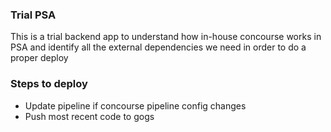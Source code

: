 ### Trial PSA

This is a trial backend app to understand how in-house concourse works in PSA and identify
all the external dependencies we need in order to do a proper deploy

### Steps to deploy

* Update pipeline if concourse pipeline config changes
* Push most recent code to gogs
